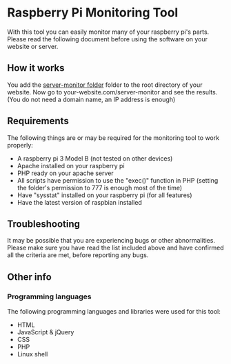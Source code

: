 # Raspberry Pi Monitoring Tool

With this tool you can easily monitor many of your raspberry pi's parts. Please
read the following document before using the software on your website or server.

## How it works
You add the [server-monitor folder](../master/server-monitor/) folder to the root directory of
your website. Now go to your-website.com/server-monitor and see the results.
(You do not need a domain name, an IP address is enough)

## Requirements
The following things are or may be required for the monitoring tool to work properly:
* A raspberry pi 3 Model B (not tested on other devices)
* Apache installed on your raspberry pi
* PHP ready on your apache server
* All scripts have permission to use the "exec()" function in PHP (setting the folder's
permission to 777 is enough most of the time)
* Have "sysstat" installed on your raspberry pi (for all features)
* Have the latest version of raspbian installed

## Troubleshooting
It may be possible that you are experiencing bugs or other abnormalities. Please
make sure you have read the list included above and have confirmed all the
criteria are met, before reporting any bugs.

## Other info
### Programming languages
The following programming languages and libraries were used for this tool:
* HTML
* JavaScript & jQuery
* CSS
* PHP
* Linux shell
